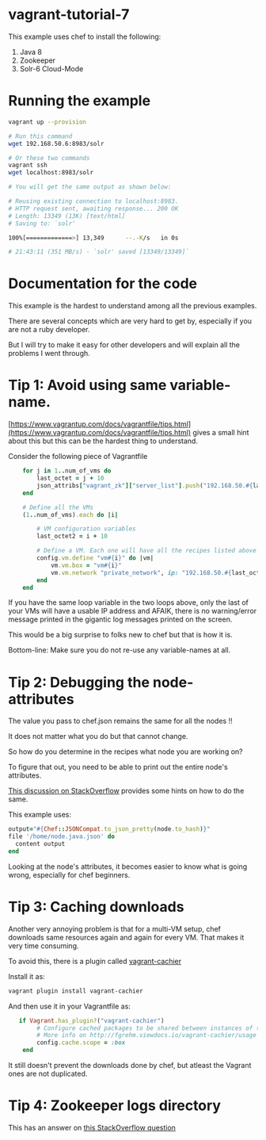 # vagrant-tutorial-7

This example uses chef to install the following:
1. Java 8
2. Zookeeper
3. Solr-6 Cloud-Mode


# Running the example

```bash
vagrant up --provision

# Run this command
wget 192.168.50.6:8983/solr

# Or these two commands
vagrant ssh
wget localhost:8983/solr

# You will get the same output as shown below:

# Reusing existing connection to localhost:8983.
# HTTP request sent, awaiting response... 200 OK
# Length: 13349 (13K) [text/html]
# Saving to: `solr'

100%[=============>] 13,349      --.-K/s   in 0s

# 21:43:11 (351 MB/s) - `solr' saved [13349/13349]`
```

# Documentation for the code

This example is the hardest to understand among all the previous examples.

There are several concepts which are very hard to get by, especially if you are not a ruby developer.

But I will try to make it easy for other developers and will explain all the problems I went through.


# Tip 1: Avoid using same variable-name.

[https://www.vagrantup.com/docs/vagrantfile/tips.html](https://www.vagrantup.com/docs/vagrantfile/tips.html) 
gives a small hint about this but this can be the hardest thing to understand.

Consider the following piece of Vagrantfile
```ruby
    for j in 1..num_of_vms do
        last_octet = j + 10
        json_attribs["vagrant_zk"]["server_list"].push("192.168.50.#{last_octet}")
    end

    # Define all the VMs
    (1..num_of_vms).each do |i|

        # VM configuration variables
        last_octet2 = i + 10

        # Define a VM. Each one will have all the recipes listed above
        config.vm.define "vm#{i}" do |vm|
            vm.vm.box = "vm#{i}"
            vm.vm.network "private_network", ip: "192.168.50.#{last_octet2}"
        end
    end
```

If you have the same loop variable in the two loops above, only the last of your VMs will have
a usable IP address and AFAIK, there is no warning/error message printed in the gigantic log
messages printed on the screen.

This would be a big surprise to folks new to chef but that is how it is.

Bottom-line: Make sure you do not re-use any variable-names at all.


# Tip 2: Debugging the node-attributes

The value you pass to chef.json remains the same for all the nodes !!

It does not matter what you do but that cannot change.

So how do you determine in the recipes what node you are working on?

To figure that out, you need to be able to print out the entire node's attributes.

[This discussion on StackOverflow](http://stackoverflow.com/questions/27441190/how-print-or-debug-chef-attributes) provides some hints on how to do the same.

This example uses:
```ruby
output="#{Chef::JSONCompat.to_json_pretty(node.to_hash)}"
file '/home/node.java.json' do
  content output
end
```

Looking at the node's attributes, it becomes easier to know what is going
wrong, especially for chef beginners.


# Tip 3: Caching downloads

Another very annoying problem is that for a multi-VM setup, chef downloads same resources
again and again for every VM. That makes it very time consuming.

To avoid this, there is a plugin called [vagrant-cachier](https://github.com/fgrehm/vagrant-cachier) 

Install it as:
```bash
vagrant plugin install vagrant-cachier
```

And then use it in your Vagrantfile as:
```ruby
   if Vagrant.has_plugin?("vagrant-cachier")
        # Configure cached packages to be shared between instances of the same base box.
        # More info on http://fgrehm.viewdocs.io/vagrant-cachier/usage
        config.cache.scope = :box
    end
```

It still doesn't prevent the downloads done by chef, but atleast the Vagrant ones are not duplicated.


# Tip 4: Zookeeper logs directory

This has an answer on [this StackOverflow question](http://stackoverflow.com/questions/28691341/zookeeper-log-file-not-created-inside-logs-directory)


